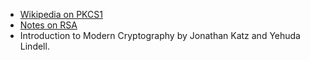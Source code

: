 - [Wikipedia on PKCS1](https://en.wikipedia.org/wiki/PKCS_1)
- [Notes on RSA](https://people.eecs.berkeley.edu/~luca/cs276/lecture18.pdf)
- Introduction to Modern Cryptography by Jonathan Katz and Yehuda Lindell.

